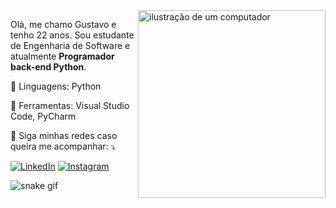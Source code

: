 <img src="https://i.postimg.cc/dtdGCJKv/Programming-amico.png" alt="ilustração de um computador" min-width="300px" max-width="300px" width="300px" align="right">
<p align="left"> 
  Olá, me chamo Gustavo e tenho 22 anos. Sou estudante de Engenharia de Software e atualmente <strong>Programador back-end Python</strong>.<br>
</p>

<p align="left">
  🖤 Linguagens: Python
</p>

<p align="left">
  💼 Ferramentas: Visual Studio Code, PyCharm
</p>

<p align="left">
  💌 Siga minhas redes caso queira me acompanhar: ⤵️
</p>

<p align="left">
  <a href="#" title="LinkedIn">
  <img src="https://img.shields.io/badge/-Linkedin-0e76a8?style=flat-square&logo=Linkedin&logoColor=white&link=https://www.linkedin.com/in/guve/" alt="LinkedIn"/></a>
  <a href="#" title="Instagram">
  <img src="https://img.shields.io/badge/-Instagram-DF0174?style=flat-square&labelColor=DF0174&logo=instagram&logoColor=white&link=https://www.instagram.com/gustaom" alt="Instagram"/></a>
</p>

![snake gif](https://github.com/gustaom/gustaom/blob/output/github-contribution-grid-snake.svg)
